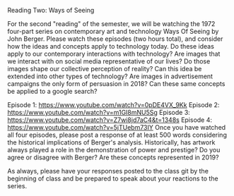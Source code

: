 Reading Two: Ways of Seeing

For the second "reading" of the semester, we will be watching the 1972 four-part series on contemporary art and technology Ways Of Seeing by John Berger. Please watch these episodes (two hours total), and consider how the ideas and concepts apply to technology today. Do these ideas apply to our contemporary interactions with technology? Are images that we interact with on social media representative of our lives? Do those images shape our collective perception of reality? Can this idea be extended into other types of technology? Are images in advertisement campaigns the only form of persuasion in 2018? Can these same concepts be applied to a google search?

Episode 1: https://www.youtube.com/watch?v=0pDE4VX_9Kk
Episode 2: https://www.youtube.com/watch?v=m1GI8mNU5Sg
Episode 3: https://www.youtube.com/watch?v=Z7wi8jd7aC4&t=1348s
Episode 4: https://www.youtube.com/watch?v=5jTUebm73IY
Once you have watched all four episodes, please post a response of at least 500 words considering the historical implications of Berger's analysis. Historically, has artwork always played a role in the demonstration of power and prestige? Do you agree or disagree with Berger? Are these concepts represented in 2019?

As always, please have your responses posted to the class git by the beginning of class and be prepared to speak about your reactions to the series.
